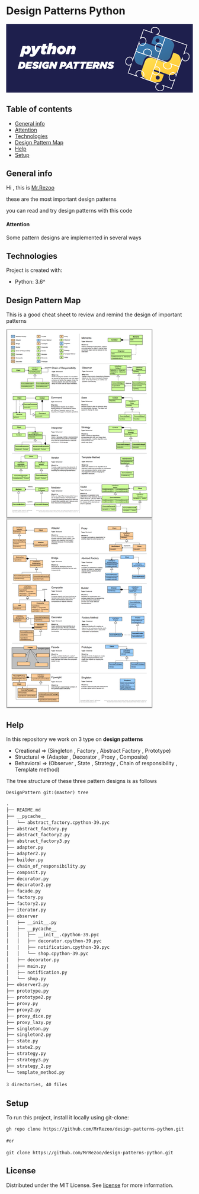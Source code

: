 # Design Patterns Python
![alt Design Patterns Python](assets/img/design-patterns-python.png "Design Patterns Python")

 

## Table of contents

* [General info](#General-info)
* [Attention](#Attention)
* [Technologies](#Technologies)
* [Design Pattern Map](#Design-Pattern-Map)
* [Help](#Help)
* [Setup](#Setup)

 

## General info

Hi , this is [Mr.Rezoo](https://www.linkedin.com/in/reza-mobaraki/) 

these are the most important design patterns

you can read and try design patterns with this code

 
#### Attention

Some pattern designs are implemented in several ways

 

## Technologies

Project is created with:

* Python: 3.6^
 

## Design Pattern Map 

This is a good cheat sheet to review and remind the design of important patterns

![alt Design Patterns Map](assets/img/design-pattern-map.png "Design Patterns Python Map")

 

## Help

In this repository we work on 3 type on **design patterns**

* Creational => (Singleton , Factory , Abstract Factory , Prototype)
* Structural => (Adapter , Decorator , Proxy , Composite)
* Behavioral => (Observer , State , Strategy , Chain of responsibility , Template method)

The tree structure of these three pattern designs is as follows

```shell
DesignPattern git:(master) tree
```
```markdown
.
├── README.md
├── __pycache__
│   └── abstract_factory.cpython-39.pyc
├── abstract_factory.py
├── abstract_factory2.py
├── abstract_factory3.py
├── adapter.py
├── adapter2.py
├── builder.py
├── chain_of_responsibility.py
├── composit.py
├── decorator.py
├── decorator2.py
├── facade.py
├── factory.py
├── factory2.py
├── iterator.py
├── observer
│   ├── __init__.py
│   ├── __pycache__
│   │   ├── __init__.cpython-39.pyc
│   │   ├── decorator.cpython-39.pyc
│   │   ├── notification.cpython-39.pyc
│   │   └── shop.cpython-39.pyc
│   ├── decorator.py
│   ├── main.py
│   ├── notification.py
│   └── shop.py
├── observer2.py
├── prototype.py
├── prototype2.py
├── proxy.py
├── proxy2.py
├── proxy_dice.py
├── proxy_lazy.py
├── singleton.py
├── singleton2.py
├── state.py
├── state2.py
├── strategy.py
├── strategy3.py
├── strategy_2.py
└── template_method.py

3 directories, 40 files
```
 
## Setup

To run this project, install it locally using git-clone:

```shell
gh repo clone https://github.com/MrRezoo/design-patterns-python.git

#or
 
git clone https://github.com/MrRezoo/design-patterns-python.git
```


## License

Distributed under the MIT License. See [license](LICENSE.txt) for more information.
